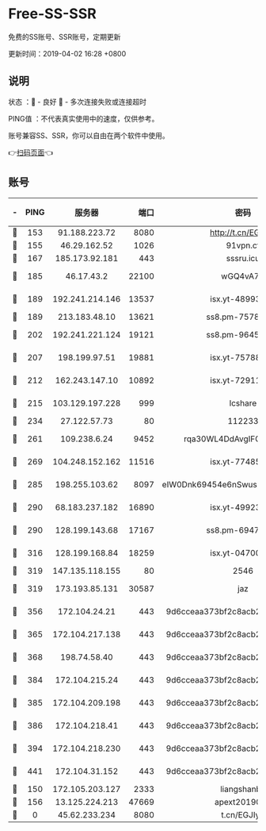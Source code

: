# Free-SS-SSR

免费的SS账号、SSR账号，定期更新

更新时间：2019-04-02 16:28 +0800

## 说明

状态     ：🙂 - 良好 🙁 - 多次连接失败或连接超时

PING值   ：不代表真实使用中的速度，仅供参考。

账号兼容SS、SSR，你可以自由在两个软件中使用。

👉[扫码页面](https://liesauer.github.io/Free-SS-SSR/)👈

## 账号

|-|PING|服务器|端口|密码|加密方式|区域|
|:----:|:----:|:-----:|-----:|:----:|:----:|:----:|
|🙂|153|91.188.223.72|8080|http://t.cn/EGJIyrl|rc4-md5|RU|
|🙂|155|46.29.162.52|1026|91vpn.cf|rc4-md5|RU|
|🙂|167|185.173.92.181|443|sssru.icu|rc4-md5|RU|
|🙂|185|46.17.43.2|22100|wGQ4vA7D|aes-256-gcm|RU|
|🙂|189|192.241.214.146|13537|isx.yt-48993541|aes-256-cfb|US|
|🙂|189|213.183.48.10|13621|ss8.pm-75785844|rc4-md5|RU|
|🙂|202|192.241.221.124|19121|ss8.pm-96452968|aes-256-cfb|US|
|🙂|207|198.199.97.51|19881|isx.yt-75788519|aes-256-cfb|US|
|🙂|212|162.243.147.10|10892|isx.yt-72911637|aes-256-cfb|US|
|🙂|215|103.129.197.228|999|lcshare|aes-256-cfb|US|
|🙂|234|27.122.57.73|80|112233|chacha20|HK|
|🙂|261|109.238.6.24|9452|rqa30WL4DdAvgIFG6Fs3znzTa|aes-256-cfb|FR|
|🙂|269|104.248.152.162|11516|isx.yt-77485292|aes-256-cfb|SG|
|🙂|285|198.255.103.62|8097|eIW0Dnk69454e6nSwuspv9DmS201tQ0D|aes-256-cfb|US|
|🙂|290|68.183.237.182|16890|isx.yt-49923766|aes-256-cfb|SG|
|🙂|290|128.199.143.68|17167|ss8.pm-69475230|aes-256-cfb|SG|
|🙂|316|128.199.168.84|18259|isx.yt-04700697|aes-256-cfb|SG|
|🙂|319|147.135.118.155|80|2546|chacha20|US|
|🙂|319|173.193.85.131|30587|jaz|aes-256-cfb|US|
|🙂|356|172.104.24.21|443|9d6cceaa373bf2c8acb22e60b6a58be6|aes-256-cfb|US|
|🙂|365|172.104.217.138|443|9d6cceaa373bf2c8acb22e60b6a58be6|aes-256-cfb|US|
|🙂|368|198.74.58.40|443|9d6cceaa373bf2c8acb22e60b6a58be6|aes-256-cfb|US|
|🙂|384|172.104.215.24|443|9d6cceaa373bf2c8acb22e60b6a58be6|aes-256-cfb|US|
|🙂|385|172.104.209.198|443|9d6cceaa373bf2c8acb22e60b6a58be6|aes-256-cfb|US|
|🙂|386|172.104.218.41|443|9d6cceaa373bf2c8acb22e60b6a58be6|aes-256-cfb|US|
|🙂|394|172.104.218.230|443|9d6cceaa373bf2c8acb22e60b6a58be6|aes-256-cfb|US|
|🙂|441|172.104.31.152|443|9d6cceaa373bf2c8acb22e60b6a58be6|aes-256-cfb|US|
|🙂|150|172.105.203.127|2333|liangshanbo|chacha20|JP|
|🙂|156|13.125.224.213|47669|apext2019001|chacha20|KR|
|🙁|0|45.62.233.234|8080|t.cn/EGJIyrl|rc4-md5|CA|
